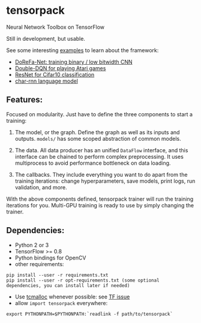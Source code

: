 # tensorpack
Neural Network Toolbox on TensorFlow

Still in development, but usable.

See some interesting [examples](https://github.com/ppwwyyxx/tensorpack/tree/master/examples) to learn about the framework:

+ [DoReFa-Net: training binary / low bitwidth CNN](examples/DoReFa-Net)
+ [Double-DQN for playing Atari games](examples/Atari2600)
+ [ResNet for Cifar10 classification](examples/ResNet)
+ [char-rnn language model](examples/char-rnn)

## Features:

Focused on modularity. Just have to define the three components to start a training:

1. The model, or the graph. Define the graph as well as its inputs and outputs. `models/` has some scoped abstraction of common models.

2. The data. All data producer has an unified `DataFlow` interface, and this interface can be chained
	 to perform complex preprocessing. It uses multiprocess to avoid performance bottleneck on data
	 loading.

3. The callbacks. They include everything you want to do apart from the training iterations:
	change hyperparameters, save models, print logs, run validation, and more.

With the above components defined, tensorpack trainer will run the training iterations for you.
Multi-GPU training is ready to use by simply changing the trainer.

## Dependencies:

+ Python 2 or 3
+ TensorFlow >= 0.8
+ Python bindings for OpenCV
+ other requirements:
```
pip install --user -r requirements.txt
pip install --user -r opt-requirements.txt (some optional dependencies, you can install later if needed)
```
+ Use [tcmalloc](http://goog-perftools.sourceforge.net/doc/tcmalloc.html) whenever possible: see [TF issue](https://github.com/tensorflow/tensorflow/issues/2942)
+ allow `import tensorpack` everywhere:
```
export PYTHONPATH=$PYTHONPATH:`readlink -f path/to/tensorpack`
```
